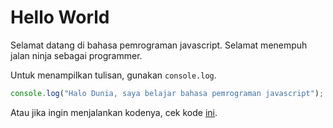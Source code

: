 # Hello World

Selamat datang di bahasa pemrograman javascript. Selamat menempuh jalan ninja sebagai programmer.

Untuk menampilkan tulisan, gunakan `console.log`.

```js
console.log("Halo Dunia, saya belajar bahasa pemrograman javascript");
```

Atau jika ingin menjalankan kodenya, cek kode [ini](helloWorld.js).
